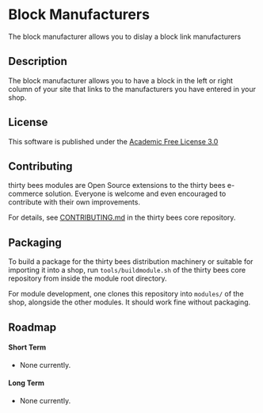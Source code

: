 # Block Manufacturers

The block manufacturer allows you to dislay a block link manufacturers

## Description

The block manufacturer allows you to have a block in the left or right column of your site that links to the manufacturers you have entered in your shop.

## License

This software is published under the [Academic Free License 3.0](https://opensource.org/licenses/afl-3.0.php)

## Contributing

thirty bees modules are Open Source extensions to the thirty bees e-commerce solution. Everyone is welcome and even encouraged to contribute with their own improvements.

For details, see [CONTRIBUTING.md](https://github.com/thirtybees/thirtybees/blob/1.0.x/CONTRIBUTING.md) in the thirty bees core repository.

## Packaging

To build a package for the thirty bees distribution machinery or suitable for importing it into a shop, run `tools/buildmodule.sh` of the thirty bees core repository from inside the module root directory.

For module development, one clones this repository into `modules/` of the shop, alongside the other modules. It should work fine without packaging.

## Roadmap

#### Short Term

* None currently.

#### Long Term

* None currently.
